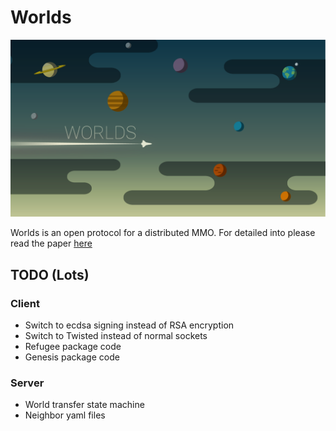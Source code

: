 # Worlds
![banner](Graphics/Header.png)

Worlds is an open protocol for a distributed MMO. For detailed into please read the paper [here](https://github.com/Machine-Hum/Worlds/blob/master/paper/whitepaper.pdf)

## TODO (Lots)
### Client
- Switch to ecdsa signing instead of RSA encryption
- Switch to Twisted instead of normal sockets
- Refugee package code
- Genesis package code

### Server
- World transfer state machine
- Neighbor yaml files
